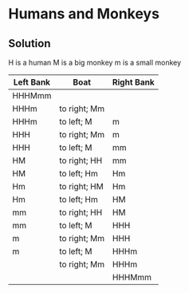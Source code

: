 # Humans and Monkeys

## Solution

H is a human
M is a big monkey
m is a small monkey

| Left Bank | Boat          | Right Bank |
|-----------|---------------|------------|
| HHHMmm    |               |            |
| HHHm      | to right; Mm  |            |
| HHHm      | to left; M    | m          |
| HHH       | to right; Mm  | m          |
| HHH       | to left; M    | mm         |
| HM        | to right; HH  | mm         |
| HM        | to left; Hm   | Hm         |
| Hm        | to right; HM  | Hm         |
| Hm        | to left; Hm   | HM         |
| mm        | to right; HH  | HM         |
| mm        | to left; M    | HHH        |
| m         | to right; Mm  | HHH        |
| m         | to left; M    | HHHm       |
|           | to right; Mm  | HHHm       |
|           |               | HHHMmm     |
